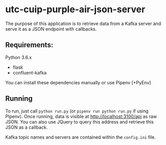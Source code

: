 # utc-cuip-purple-air-json-server

The purpose of this application is to retrieve data from a Kafka server and serve it as a JSON endpoint with callbacks.

## Requirements:

Python 3.6.x

- flask
- confluent-kafka

You can install these dependencies manually or use Pipenv [+PyEnv]

## Running

To run, just call `python run.py` (or `pipenv run python run.py` if using PIpenv). Once running, data is visible at [http://localhost:3100/api](http://localhost:3100/api) as raw JSON. You can also use JQuery to query this address and retrieve this JSON as a callback.

Kafka topic names and servers are contained within the `config.ini` file.



